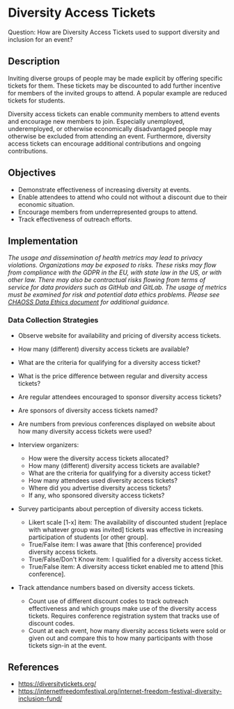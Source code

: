 # Diversity Access Tickets

Question: How are Diversity Access Tickets used to support diversity and inclusion for an event?


## Description

Inviting diverse groups of people may be made explicit by offering specific tickets for them. These tickets may be discounted to add further incentive for members of the invited groups to attend. A popular example are reduced tickets for students.

Diversity access tickets can enable community members to attend events and encourage new members to join. Especially unemployed, underemployed, or otherwise economically disadvantaged people may otherwise be excluded from attending an event. Furthermore, diversity access tickets can encourage additional contributions and ongoing contributions.


## Objectives

- Demonstrate effectiveness of increasing diversity at events.
- Enable attendees to attend who could not without a discount due to their economic situation.
- Encourage members from underrepresented groups to attend.
- Track effectiveness of outreach efforts.

## Implementation 
*The usage and dissemination of health metrics may lead to privacy violations. Organizations may be exposed to risks. These risks may flow from compliance with the GDPR in the EU, with state law in the US, or with other law. There may also be contractual risks flowing from terms of service for data providers such as GitHub and GitLab. The usage of metrics must be examined for risk and potential data ethics problems. Please see [CHAOSS Data Ethics document](https://github.com/chaoss/community/blob/main/data-use-statement.md) for additional guidance.*

### Data Collection Strategies

- Observe website for availability and pricing of diversity access tickets.  
 - How many (different) diversity access tickets are available?
 - What are the criteria for qualifying for a diversity access ticket?
 - What is the price difference between regular and diversity access tickets?
 - Are regular attendees encouraged to sponsor diversity access tickets?
 - Are sponsors of diversity access tickets named?
 - Are numbers from previous conferences displayed on website about how many diversity access tickets were used?
  
- Interview organizers:  
  - How were the diversity access tickets allocated?
  - How many (different) diversity access tickets are available?
  - What are the criteria for qualifying for a diversity access ticket?
  - How many attendees used diversity access tickets?
  - Where did you advertise diversity access tickets?
  - If any, who sponsored diversity access tickets?
  
- Survey participants about perception of diversity access tickets.  
  - Likert scale [1-x] item: The availability of discounted student [replace with whatever group was invited] tickets was effective in increasing participation of students [or other group].
  - True/False item: I was aware that [this conference] provided diversity access tickets.
  - True/False/Don't Know item: I qualified for a diversity access ticket.
  - True/False item: A diversity access ticket enabled me to attend [this conference].
  
- Track attendance numbers based on diversity access tickets.  
  - Count use of different discount codes to track outreach effectiveness and which groups make use of the diversity access tickets. Requires conference registration system that tracks use of discount codes.
  - Count at each event, how many diversity access tickets were sold or given out and compare this to how many participants with those tickets sign-in at the event.
  
## References

- https://diversitytickets.org/
- https://internetfreedomfestival.org/internet-freedom-festival-diversity-inclusion-fund/
